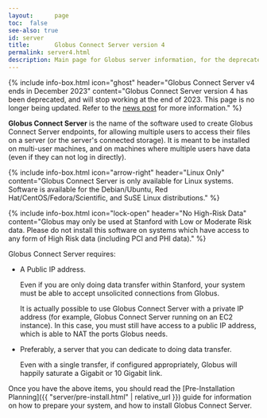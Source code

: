 ```yaml
---
layout:      page
toc:  false
see-also: true
id: server
title:       Globus Connect Server version 4
permalink: server4.html
description: Main page for Globus server information, for the deprecated version 4.
---
```




{% include info-box.html
   icon="ghost"
   header="Globus Connect Server v4 ends in December 2023"
   content="Globus Connect Server version 4 has been deprecated, and will stop working at the end of 2023.  This page is no longer being updated.  Refer to the <a href='/2023/07/07/gcsv4-deprecation.html' title='Globus Connect
   Server version 4 Ends in December 2023'>news post</a> for more information."
%}

<b>Globus Connect Server</b> is the name of the software used to create Globus
Connect Server endpoints, for allowing multiple users to access their files on
a server (or the server's connected storage).  It is meant to be installed on
multi-user machines, and on machines where multiple users have data (even if
they can not log in directly).

{% include info-box.html
   icon="arrow-right"
   header="Linux Only"
   content="Globus Connect Server is only available for Linux systems.  Software is available for the Debian/Ubuntu, Red Hat/CentOS/Fedora/Scientific, and SuSE Linux distributions."
%}

{% include info-box.html
   icon="lock-open"
   header="No High-Risk Data"
   content="Globus may only be used at Stanford with Low or Moderate Risk data.
   Please do not install this software on systems which have access to any form
   of High Risk data (including PCI and PHI data)."
%}

Globus Connect Server requires:

* A Public IP address.

  Even if you are only doing data transfer within Stanford, your system must be
  able to accept unsolicited connections from Globus.

  It is actually possible to use Globus Connect Server with a private IP
  address (for example, Globus Connect Server running on an EC2 instance).
  In this case, you must still have access to a public IP address, which is
  able to NAT the ports Globus needs.

* Preferably, a server that you can dedicate to doing data transfer.

  Even with a single transfer, if configured appropriately, Globus will happily
  saturate a Gigabit or 10 Gigabit link.

Once you have the above items, you should read the [Pre-Installation Planning]({{ "server/pre-install.html" | relative_url }}) guide for information
on how to prepare your system, and how to install Globus Connect Server.




